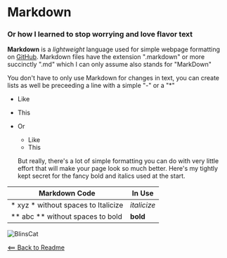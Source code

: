 # Markdown

### Or how I learned to stop worrying and love flavor text

**Markdown** is a *lightweight* language used for simple webpage formatting on [GitHub](http://github.com). Markdown files have the extension ".markdown" or more succinctly ".md" which I can only assume also stands for "MarkDown"

You don't have to only use Markdown for changes in text, you can create lists as well be preceeding a line with a simple "-" or a "*"

- Like
- This


- Or
  - Like
  - This
   
   But really, there's a lot of simple formatting you can do with very little effort that will make your page look so much better. Here's my tightly kept secret for the fancy bold and italics used at the start.
   
| Markdown Code | In Use |
| ----------- | ----------- |
| * xyz * without spaces to Italicize | *italicize* |
| ** abc ** without spaces to bold | **bold** |

![BlinsCat](https://pbs.twimg.com/media/D0_q0r-WwAYrXuG.png)


[<== Back to Readme](README.md)
